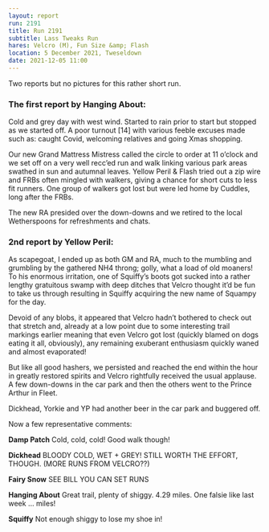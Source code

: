 ```yaml
---
layout: report
run: 2191
title: Run 2191
subtitle: Lass Tweaks Run
hares: Velcro (M), Fun Size &amp; Flash
location: 5 December 2021, Tweseldown
date: 2021-12-05 11:00
---
```

Two reports but no pictures for this rather short run.

### The first report by Hanging About:

Cold and grey day with west wind. Started to rain prior to start but stopped as
we started off.
A poor turnout [14] with various feeble excuses made such as: caught Covid,
welcoming relatives and going Xmas shopping.

Our new Grand Mattress Mistress called the circle to order at 11 o’clock and we set off on a very well recc’ed run and walk linking various park areas swathed in sun and autumnal leaves. Yellow Peril & Flash tried out a zip wire and FRBs often mingled with walkers, giving a chance for short cuts to less fit runners. One group of walkers got lost but were led home by Cuddles, long after the FRBs.

The new RA presided over the down-downs and we retired to the local Wetherspoons for refreshments and chats.

### 2nd report by Yellow Peril:

As scapegoat, I ended up as both GM and RA, much to the mumbling and
grumbling by the gathered NH4 throng; golly, what a load of old moaners!
To his enormous irritation, one of Squiffy’s boots got sucked into a rather
lengthy gratuitous swamp with deep ditches that Velcro thought it’d be fun to
take us through resulting in Squiffy acquiring the new name of Squampy for the
day.

Devoid of any blobs, it appeared that Velcro hadn’t bothered to check out that
stretch and, already at a low point due to some interesting trail markings earlier
meaning that even Velcro got lost (quickly blamed on dogs eating it all,
obviously), any remaining exuberant enthusiasm quickly waned and almost
evaporated!

But like all good hashers, we persisted and reached the end within the hour in
greatly restored spirits and Velcro rightfully received the usual applause.
A few down-downs in the car park and then the others went to the Prince Arthur
in Fleet.

Dickhead, Yorkie and YP had another beer in the car park and buggered off.

Now a few representative comments:

__Damp Patch__ Cold, cold, cold! Good walk though!

__Dickhead__ BLOODY COLD, WET + GREY! STILL WORTH THE EFFORT, THOUGH. (MORE RUNS FROM VELCRO??)

__Fairy Snow__ SEE BILL YOU CAN SET RUNS

__Hanging About__ Great trail, plenty of shiggy. 4.29 miles. One falsie like last week … miles!

__Squiffy__ Not enough shiggy to lose my shoe in!
